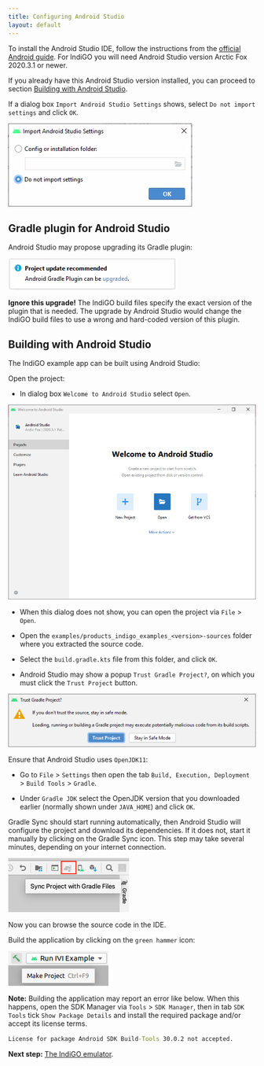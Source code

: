 ```yaml
---
title: Configuring Android Studio
layout: default
---
```


To install the Android Studio IDE, follow the instructions from the
[official Android guide](https://developer.android.com/studio/install).
For IndiGO you will need Android Studio version Arctic Fox 2020.3.1 or newer.

If you already have this Android Studio version installed, you can proceed to section
[Building with Android Studio](#building-with-android-studio).

If a dialog box `Import Android Studio Settings` shows, select `Do not import settings` and click
`OK`.

![Import Android Studio settings](images/android_studio_import_settings.png)

## Gradle plugin for Android Studio

Android Studio may propose upgrading its Gradle plugin:

![Upgrade Gradle Plugin](images/android_studio_upgrade_gradle_plugin.png)

__Ignore this upgrade!__ The IndiGO build files specify the exact version of the plugin that is
needed. The upgrade by Android Studio would change the IndiGO build files to use a wrong and
hard-coded version of this plugin.

## Building with Android Studio

The IndiGO example app can be built using Android Studio:

Open the project:

- In dialog box `Welcome to Android Studio` select `Open`.

![Android Studio Welcome Dialog](images/android_studio_welcome.png)

- When this dialog does not show, you can open the project via `File` > `Open`.

- Open the `examples/products_indigo_examples_<version>-sources` folder where you extracted the
  source code.

- Select the `build.gradle.kts` file from this folder, and click `OK`.

- Android Studio may show a popup `Trust Gradle Project?`, on which you must click the `Trust
  Project` button.

![Trust Gradle Project](images/android_studio_trust_gradle_project.png)

Ensure that Android Studio uses `OpenJDK11`:

- Go to `File` > `Settings` then open the tab
  `Build, Execution, Deployment` > `Build Tools` > `Gradle`.

- Under `Gradle JDK` select the OpenJDK version that you downloaded earlier (normally shown under
  `JAVA_HOME`) and click `OK`.

Gradle Sync should start running automatically, then Android Studio will configure the project and
download its dependencies. If it does not, start it manually by clicking on the Gradle Sync icon.
This step may take several minutes, depending on your internet connection.

![Android Studio - Gradle sync](images/android_studio_gradle_sync.png)

Now you can browse the source code in the IDE.

Build the application by clicking on the `green hammer` icon:

![Android Studio - Build project](images/android_studio_build_project.png)

__Note:__ Building the application may report an error like below. When this happens, open the SDK
Manager via `Tools` > `SDK Manager`, then in tab `SDK Tools` tick `Show Package Details` and
install the required package and/or accept its license terms.

```cmd
License for package Android SDK Build-Tools 30.0.2 not accepted.
```


__Next step:__ [The IndiGO emulator](/indigo/documentation/getting-started/the-indigo-emulator).
